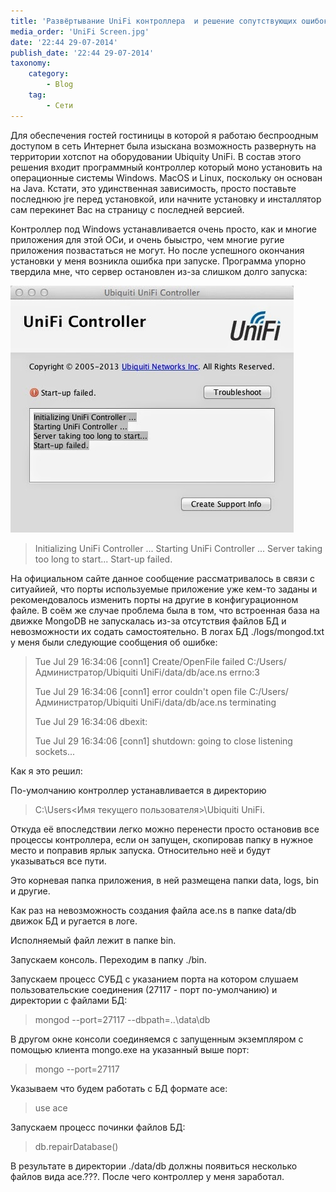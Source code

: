 ```yaml
---
title: 'Развёртывание UniFi контроллера  и решение сопутствующих ошибок'
media_order: 'UniFi Screen.jpg'
date: '22:44 29-07-2014'
publish_date: '22:44 29-07-2014'
taxonomy:
    category:
        - Blog
    tag:
        - Сети
---
```


Для обеспечения гостей гостиницы в которой я работаю беспроодным доступом в сеть Интернет была изыскана возможность развернуть на территории хотспот на оборудовании Ubiquity UniFi. В состав этого решения входит программный контроллер который моно установить на операционные системы Windows. MacOS и Linux, поскольку он основан на Java. Кстати, это удинственная зависимость, просто поставьте последнюю jre перед установкой, или начните установку и инсталлятор сам перекинет Вас на страницу с последней версией.

Контроллер под Windows устанавливается очень просто, как и многие приложения для этой ОСи, и очень быыстро, чем многие ругие приложения позвастаться не могут. Но после успешного окончания установки у меня возникла ошибка при запуске. Программа упорно твердила мне, что сервер остановлен из-за слишком долго запуска:

![](UniFi%20Screen.jpg)

> Initializing UniFi Controller ... Starting UniFi Controller ... Server taking too long to start... Start-up failed. 

На официальном сайте данное сообщение рассматривалось в связи с ситуайией, что порты используемые приложение уже кем-то заданы и рекомендовалось изменить порты на другие в конфигурационном файле. В соём же случае проблема была в том, что встроенная база на движке MongoDB не запускалась из-за отсутствия файлов БД и невозможности их содать самостоятельно. В логах БД ./logs/mongod.txt у меня были следующие сообщения об ошибке:

> Tue Jul 29 16:34:06 [conn1] Create/OpenFile failed C:/Users/Администратор/Ubiquiti UniFi/data/db/ace.ns errno:3
> 
> Tue Jul 29 16:34:06 [conn1] error couldn't open file C:/Users/Администратор/Ubiquiti UniFi/data/db/ace.ns terminating
> 
> Tue Jul 29 16:34:06 dbexit:
> 
> Tue Jul 29 16:34:06 [conn1] shutdown: going to close listening sockets...

Как я это решил:

По-умолчанию контроллер устанавливается в директорию

> C:\Users\<Имя текущего пользователя>\Ubiquiti UniFi.

Откуда её впоследствии легко можно перенести просто остановив все процессы контроллера, если он запущен, скопировав папку в нужное место и поправив ярлык запуска. Относительно неё и будут указываться все пути.

Это корневая папка приложения, в ней размещена папки data, logs, bin и другие.

Как раз на невозможность создания файла ace.ns в папке data/db  движок БД и ругается в логе.

Исполняемый файл лежит в папке bin.

Запускаем консоль. Переходим в папку ./bin.

Запускаем процесс СУБД с указанием порта на котором слушаем пользовательские соединения (27117 - порт по-умолчанию) и директории с файлами БД:

> mongod --port=27117 --dbpath=..\data\db

 В другом окне консоли соединяемся с запущенным экземпляром с помощью клиента mongo.exe на указанный выше порт:

> mongo --port=27117

Указываем что будем работать с БД формате ace:

> use ace

Запускаем процесс починки файлов БД:

> db.repairDatabase()

В результате в директории ./data/db должны появиться несколько файлов вида ace.???. После чего контроллер у меня заработал. 
